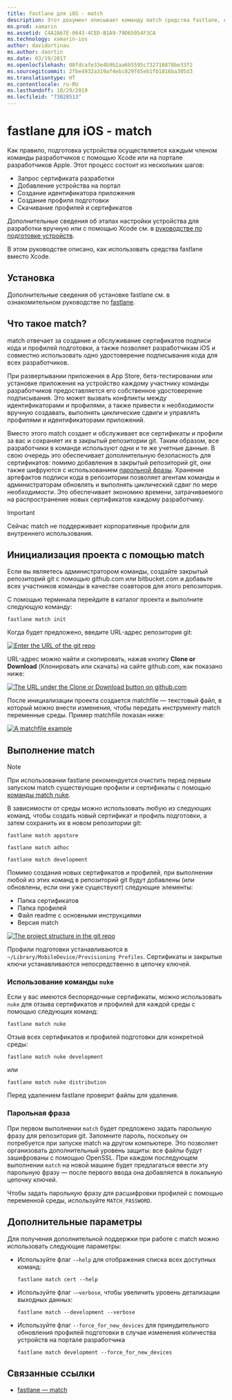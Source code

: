 ```yaml
---
title: fastlane для iOS - match
description: Этот документ описывает команду match средства fastlane, которая используется для создания и обслуживания сертификатов подписывания кода и профилей подготовки для разработки для iOS.
ms.prod: xamarin
ms.assetid: C4A2A67E-0643-4CED-B1A9-79D65054F3CA
ms.technology: xamarin-ios
author: davidortinau
ms.author: daortin
ms.date: 03/19/2017
ms.openlocfilehash: 08fdcafe33e4b9b2aa6b5595c732718878be33f2
ms.sourcegitcommit: 2fbe4932a319af4ebc829f65eb1fb1816ba305d3
ms.translationtype: HT
ms.contentlocale: ru-RU
ms.lasthandoff: 10/29/2019
ms.locfileid: "73028513"
---
```

# <a name="fastlane-for-ios---match"></a>fastlane для iOS - match

Как правило, подготовка устройства осуществляется каждым членом команды разработчиков с помощью Xcode или на портале разработчиков Apple. Этот процесс состоит из нескольких шагов:

- Запрос сертификата разработки
- Добавление устройства на портал
- Создание идентификатора приложения
- Создание профиля подготовки
- Скачивание профилей и сертификатов

Дополнительные сведения об этапах настройки устройства для разработки вручную или с помощью Xcode см. в [руководстве по подготовке устройств](~/ios/get-started/installation/device-provisioning/index.md).

В этом руководстве описано, как использовать средства fastlane вместо Xcode.

## <a name="installation"></a>Установка

Дополнительные сведения об установке fastlane см. в ознакомительном руководстве по [fastlane](~/ios/deploy-test/provisioning/fastlane/index.md#Installation).

<a name="whatismatch" />

## <a name="what-is-match"></a>Что такое match?

match отвечает за создание и обслуживание сертификатов подписи кода и профилей подготовки, а также позволяет разработчикам iOS и совместно использовать одно удостоверение подписывания кода для всех разработчиков.

При развертывании приложения в App Store, бета-тестировании или установке приложения на устройство каждому участнику команды разработчиков предоставляется его собственное удостоверение подписывания. Это может вызвать конфликты между идентификаторами и профилями, а также привести к необходимости вручную создавать, выполнять циклические сдвиги и управлять профилями и идентификаторами приложений.

Вместо этого match создает и обслуживает все сертификаты и профили за вас и сохраняет их в закрытый репозитории git. Таким образом, все разработчики в команде используют одни и те же учетные данные. В свою очередь это обеспечивает дополнительную безопасность для сертификатов: помимо добавления в закрытый репозиторий git, они также шифруются с использованием [парольной фразы](#passphrase). Хранение артефактов подписи кода в репозитории позволяет агентам команды и администраторам обновлять и выполнять циклический сдвиг по мере необходимости. Это обеспечивает экономию времени, затрачиваемого на распространение новых сертификатов каждому разработчику.

> [!IMPORTANT]
> Сейчас match не поддерживает корпоративные профили для внутреннего использования.

<a name="initializing" />

## <a name="initializing-your-project-with-match"></a>Инициализация проекта с помощью match

Если вы являетесь администратором команды, создайте закрытый репозиторий git с помощью github.com или bitbucket.com и добавьте всех участников команды в качестве соавторов для этого репозитория.

С помощью терминала перейдите в каталог проекта и выполните следующую команду:

```
fastlane match init
```

Когда будет предложено, введите URL-адрес репозитория git:

 [![](match-images/fastlane-image7.png "Enter the URL of the git repo")](match-images/fastlane-image7.png#lightbox)

URL-адрес можно найти и скопировать, нажав кнопку **Clone or Download** (Клонировать или скачать) на сайте github.com, как показано ниже:

[![](match-images/fastlane-image6.png "The URL under the Clone or Download button on github.com")](match-images/fastlane-image6.png#lightbox)

После инициализации проекта создается matchfile — текстовый файл, в который можно внести изменения, чтобы передать инструменту match переменные среды. Пример matchfile показан ниже:

[![](match-images/fastlane-image8.png "A matchfile example")](match-images/fastlane-image8.png#lightbox)

<a name="running" />

## <a name="running-match"></a>Выполнение match

> [!NOTE]
> При использовании fastlane рекомендуется очистить перед первым запуском match существующие профили и сертификаты с помощью [команды match nuke](#using).

В зависимости от среды можно использовать любую из следующих команд, чтобы создать новый сертификат и профиль подготовки, а затем сохранить их в новом репозитории git:

```
fastlane match appstore

fastlane match adhoc

fastlane match development
```

Помимо создания новых сертификатов и профилей, при выполнении любой из этих команд в репозиторий git будут добавлены (или обновлены, если они уже существуют) следующие элементы:

- Папка сертификатов
- Папка профилей
- Файл readme с основными инструкциями
- Версия match

[![](match-images/fastlane-image9.png "The project structure in the git repo")](match-images/fastlane-image9.png#lightbox)

Профили подготовки устанавливаются в `~/Library/MobileDevice/Provisioning Profiles`. Сертификаты и закрытые ключи устанавливаются непосредственно в цепочку ключей.

<a name="using" />

### <a name="using-the-nuke-command"></a>Использование команды `nuke`

Если у вас имеются беспорядочные сертификаты, можно использовать `nuke` для отзыва сертификатов и профилей для каждой среды с помощью следующих команд:

```
fastlane match nuke
```

Отзыв всех сертификатов и профилей подготовки для конкретной среды:

```
fastlane match nuke development
```

 или

```
fastlane match nuke distribution
```

Перед удалением fastlane проверит файлы для удаления.

<a name="passphrase" />

### <a name="passphrase"></a>Парольная фраза

При первом выполнении `match` будет предложено задать парольную фразу для репозитория git. Запомните пароль, поскольку он потребуется при запуске match на другом компьютере. Это позволяет организовать дополнительный уровень защиты: все файлы будут зашифрованы с помощью OpenSSL. При каждом последующем выполнении `match` на новой машине будет предлагаться ввести эту парольную фразу — после первого ввода она добавляется в локальную цепочку ключей.

Чтобы задать парольную фразу для расшифровки профилей с помощью переменной среды, используйте `MATCH_PASSWORD`.

<a name="options" />

## <a name="additional-options"></a>Дополнительные параметры

Для получения дополнительной поддержки при работе с match можно использовать следующие параметры:

- Используйте флаг `-–help` для отображения списка всех доступных команд:

    ```
    fastlane match cert --help
    ```

- Используйте флаг `-–verbose`, чтобы увеличить уровень детализации выходных данных:

    ```
    fastlane match --development --verbose
    ```

- Используйте флаг `--force_for_new_devices` для принудительного обновления профилей подготовки в случае изменения количества устройств на портале разработчика

    ```
    fastlane match development --force_for_new_devices
    ```

## <a name="related-links"></a>Связанные ссылки

- [fastlane — match](https://github.com/fastlane/fastlane/blob/master/match/README.md)

